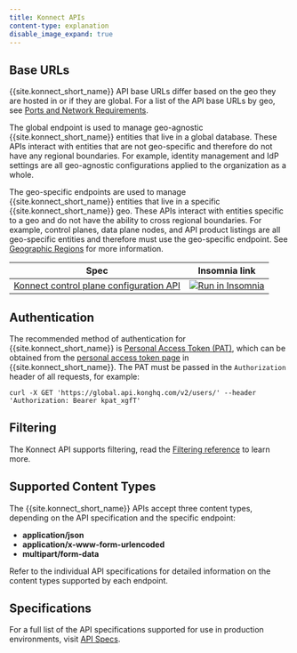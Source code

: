 ```yaml
---
title: Konnect APIs
content-type: explanation
disable_image_expand: true
---
```



## Base URLs

{{site.konnect_short_name}} API base URLs differ based on the geo they are hosted in or if they are global. For a list of the API base URLs by geo, see [Ports and Network Requirements](/konnect/network/).

The global endpoint is used to manage geo-agnostic {{site.konnect_short_name}} entities that live in a global database. These APIs interact with entities that are not geo-specific and therefore do not have any regional boundaries. For example, identity management and IdP settings are all geo-agnostic configurations applied to the organization as a whole.

The geo-specific endpoints are used to manage {{site.konnect_short_name}} entities that live in a specific {{site.konnect_short_name}} geo. These APIs interact with entities specific to a geo and do not have the ability to cross regional boundaries. For example, control planes, data plane nodes, and API product listings are all geo-specific entities and therefore must use the geo-specific endpoint. See [Geographic Regions](/konnect/geo/) for more information. 




| Spec | Insomnia link |
|------|---------------|
| [Konnect control plane configuration API](/konnect/api/control-plane-configuration/latest/) | <a href="https://insomnia.rest/run/?label=Control%20Plane%20Configuration%20API&uri=https%3A%2F%2Fraw.githubusercontent.com%2FKong%2Fdocs.konghq.com%2Fmain%2Fapi-specs%2FKonnect%2Fcontrol-planes-config%2Fcontrol-planes-config.yaml" target="_blank"><img src="https://insomnia.rest/images/run.svg" alt="Run in Insomnia"></a>|

## Authentication

The recommended method of authentication for {{site.konnect_short_name}} is [Personal Access Token (PAT)](/konnect/org-management/access-tokens/), which can be obtained from the [personal access token page](https://cloud.konghq.com/global/account/tokens) in {{site.konnect_short_name}}. The PAT must be passed in the `Authorization` header of all requests, for example: 

`curl -X GET 'https://global.api.konghq.com/v2/users/' --header 'Authorization: Bearer kpat_xgfT'`

## Filtering

The Konnect API supports filtering, read the [Filtering reference](/konnect/api/filtering/) to learn more.


## Supported Content Types

The {{site.konnect_short_name}} APIs accept three content types, depending on the API specification and the specific endpoint:

- **application/json**
- **application/x-www-form-urlencoded**
- **multipart/form-data**

Refer to the individual API specifications for detailed information on the content types supported by each endpoint.

## Specifications

For a full list of the API specifications supported for use in production environments, visit [API Specs](/api/). 
